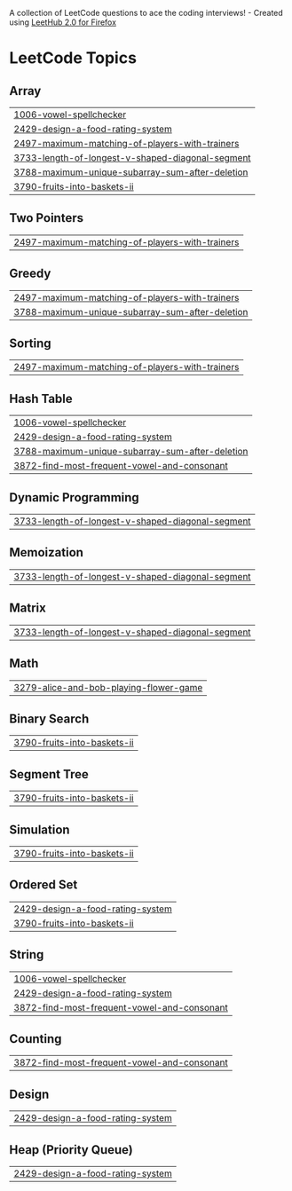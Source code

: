 A collection of LeetCode questions to ace the coding interviews! - Created using [LeetHub 2.0 for Firefox](https://github.com/maitreya2954/LeetHub-2.0-Firefox)
<!---LeetCode Topics Start-->
# LeetCode Topics
## Array
|  |
| ------- |
| [1006-vowel-spellchecker](https://github.com/realslimtaek/leetcode/tree/master/1006-vowel-spellchecker) |
| [2429-design-a-food-rating-system](https://github.com/realslimtaek/leetcode/tree/master/2429-design-a-food-rating-system) |
| [2497-maximum-matching-of-players-with-trainers](https://github.com/realslimtaek/leetcode/tree/master/2497-maximum-matching-of-players-with-trainers) |
| [3733-length-of-longest-v-shaped-diagonal-segment](https://github.com/realslimtaek/leetcode/tree/master/3733-length-of-longest-v-shaped-diagonal-segment) |
| [3788-maximum-unique-subarray-sum-after-deletion](https://github.com/realslimtaek/leetcode/tree/master/3788-maximum-unique-subarray-sum-after-deletion) |
| [3790-fruits-into-baskets-ii](https://github.com/realslimtaek/leetcode/tree/master/3790-fruits-into-baskets-ii) |
## Two Pointers
|  |
| ------- |
| [2497-maximum-matching-of-players-with-trainers](https://github.com/realslimtaek/leetcode/tree/master/2497-maximum-matching-of-players-with-trainers) |
## Greedy
|  |
| ------- |
| [2497-maximum-matching-of-players-with-trainers](https://github.com/realslimtaek/leetcode/tree/master/2497-maximum-matching-of-players-with-trainers) |
| [3788-maximum-unique-subarray-sum-after-deletion](https://github.com/realslimtaek/leetcode/tree/master/3788-maximum-unique-subarray-sum-after-deletion) |
## Sorting
|  |
| ------- |
| [2497-maximum-matching-of-players-with-trainers](https://github.com/realslimtaek/leetcode/tree/master/2497-maximum-matching-of-players-with-trainers) |
## Hash Table
|  |
| ------- |
| [1006-vowel-spellchecker](https://github.com/realslimtaek/leetcode/tree/master/1006-vowel-spellchecker) |
| [2429-design-a-food-rating-system](https://github.com/realslimtaek/leetcode/tree/master/2429-design-a-food-rating-system) |
| [3788-maximum-unique-subarray-sum-after-deletion](https://github.com/realslimtaek/leetcode/tree/master/3788-maximum-unique-subarray-sum-after-deletion) |
| [3872-find-most-frequent-vowel-and-consonant](https://github.com/realslimtaek/leetcode/tree/master/3872-find-most-frequent-vowel-and-consonant) |
## Dynamic Programming
|  |
| ------- |
| [3733-length-of-longest-v-shaped-diagonal-segment](https://github.com/realslimtaek/leetcode/tree/master/3733-length-of-longest-v-shaped-diagonal-segment) |
## Memoization
|  |
| ------- |
| [3733-length-of-longest-v-shaped-diagonal-segment](https://github.com/realslimtaek/leetcode/tree/master/3733-length-of-longest-v-shaped-diagonal-segment) |
## Matrix
|  |
| ------- |
| [3733-length-of-longest-v-shaped-diagonal-segment](https://github.com/realslimtaek/leetcode/tree/master/3733-length-of-longest-v-shaped-diagonal-segment) |
## Math
|  |
| ------- |
| [3279-alice-and-bob-playing-flower-game](https://github.com/realslimtaek/leetcode/tree/master/3279-alice-and-bob-playing-flower-game) |
## Binary Search
|  |
| ------- |
| [3790-fruits-into-baskets-ii](https://github.com/realslimtaek/leetcode/tree/master/3790-fruits-into-baskets-ii) |
## Segment Tree
|  |
| ------- |
| [3790-fruits-into-baskets-ii](https://github.com/realslimtaek/leetcode/tree/master/3790-fruits-into-baskets-ii) |
## Simulation
|  |
| ------- |
| [3790-fruits-into-baskets-ii](https://github.com/realslimtaek/leetcode/tree/master/3790-fruits-into-baskets-ii) |
## Ordered Set
|  |
| ------- |
| [2429-design-a-food-rating-system](https://github.com/realslimtaek/leetcode/tree/master/2429-design-a-food-rating-system) |
| [3790-fruits-into-baskets-ii](https://github.com/realslimtaek/leetcode/tree/master/3790-fruits-into-baskets-ii) |
## String
|  |
| ------- |
| [1006-vowel-spellchecker](https://github.com/realslimtaek/leetcode/tree/master/1006-vowel-spellchecker) |
| [2429-design-a-food-rating-system](https://github.com/realslimtaek/leetcode/tree/master/2429-design-a-food-rating-system) |
| [3872-find-most-frequent-vowel-and-consonant](https://github.com/realslimtaek/leetcode/tree/master/3872-find-most-frequent-vowel-and-consonant) |
## Counting
|  |
| ------- |
| [3872-find-most-frequent-vowel-and-consonant](https://github.com/realslimtaek/leetcode/tree/master/3872-find-most-frequent-vowel-and-consonant) |
## Design
|  |
| ------- |
| [2429-design-a-food-rating-system](https://github.com/realslimtaek/leetcode/tree/master/2429-design-a-food-rating-system) |
## Heap (Priority Queue)
|  |
| ------- |
| [2429-design-a-food-rating-system](https://github.com/realslimtaek/leetcode/tree/master/2429-design-a-food-rating-system) |
<!---LeetCode Topics End-->